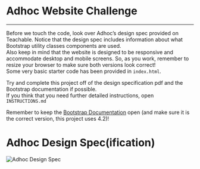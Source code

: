 # Adhoc Website Challenge
---
Before we touch the code, look over Adhoc’s design spec provided on Teachable. Notice that the design spec includes information about what Bootstrap utility classes components are used.  
Also keep in mind that the website is designed to be responsive and accommodate desktop and mobile screens. So, as you work, remember to resize your browser to make sure both versions look correct!  
Some very basic starter code has been provided in `index.html`.

Try and complete this project off of the design specification pdf and the Bootstrap documentation if possible.  
If you think that you need further detailed instructions, open `INSTRUCTIONS.md`  

Remember to keep the [Bootstrap Documentation](https://getbootstrap.com/docs/4.2/components/navbar/) open (and make sure it is the correct version, this project uses 4.2)!

# Adhoc Design Spec(ification)
![Adhoc Design Spec](https://cdn.glitch.global/0d3ec610-44dc-4499-b67d-5eb7e157256a/Adhoc_Design_Spec.png?v=1658207243812)